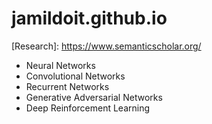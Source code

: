 # jamildoit.github.io

[Research]: <https://www.semanticscholar.org/> <br/>

* Neural Networks
* Convolutional Networks
* Recurrent Networks
* Generative Adversarial Networks
* Deep Reinforcement Learning
